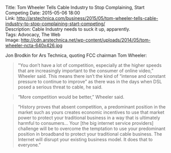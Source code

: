 Title: Tom Wheeler Tells Cable Industry to Stop Complaining, Start Competing 
Date: 2015-05-06 18:00  
Link: http://arstechnica.com/business/2015/05/tom-wheeler-tells-cable-industry-to-stop-complaining-start-competing/  
Description: Cable Industry needs to suck it up, apparently.  
Tags: Advocacy, The Web  
Image: http://cdn.arstechnica.net/wp-content/uploads/2014/05/tom-wheeler-ncta-640x426.jpg  

Jon Brodkin for Ars Technica, quoting FCC chairman Tom Wheeler:

> "You don’t have a lot of competition, especially at the higher speeds that are increasingly important to the consumer of online video,” Wheeler said. This means there isn’t the kind of “intense and constant pressure to continue to improve” as there was in the days when DSL posed a serious threat to cable, he said.

> “More competition would be better,” Wheeler said.

> “History proves that absent competition, a predominant position in the market such as yours creates economic incentives to use that market power to protect your traditional business in a way that is ultimately harmful to consumers… Your [the big internet service providers] challenge will be to overcome the temptation to use your predominant position in broadband to protect your traditional cable business. The Internet will disrupt your existing business model. It does that to everyone.”